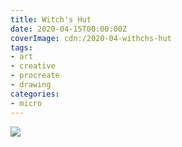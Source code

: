 ```yaml
---
title: Witch's Hut
date: 2020-04-15T00:00:00Z
coverImage: cdn:/2020-04-withchs-hut
tags:
- art
- creative
- procreate
- drawing
categories:
- micro
---
```


![](cdn:/2020-04-withchs-hut?class=fw)
